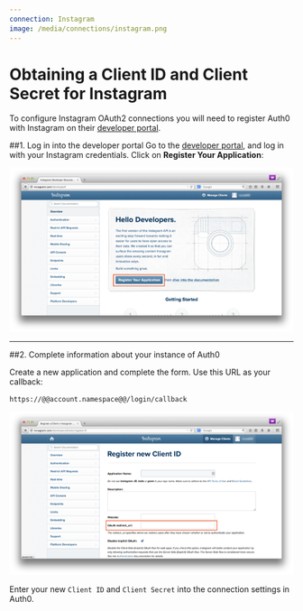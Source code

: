 ```yaml
---
connection: Instagram
image: /media/connections/instagram.png
---
```


# Obtaining a Client ID and Client Secret for Instagram

To configure Instagram OAuth2 connections you will need to register Auth0 with Instagram on their [developer portal](http://instagram.com/developer).

##1. Log in into the developer portal
Go to the [developer portal](http://instagram.com/developer), and log in with your Instagram credentials. Click on __Register Your Application__:

![](/media/articles/connections/social/instagram/instagram-devportal-1.png)

---

##2. Complete information about your instance of Auth0

Create a new application and complete the form. Use this URL as your callback:

	https://@@account.namespace@@/login/callback

![](/media/articles/connections/social/instagram/instagram-devportal-2.png)

Enter your new `Client ID` and `Client Secret` into the connection settings in Auth0.

